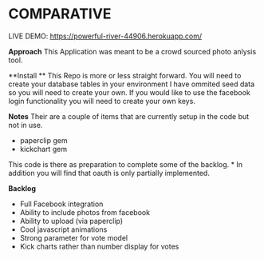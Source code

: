 # COMPARATIVE
LIVE DEMO:
https://powerful-river-44906.herokuapp.com/

**Approach**
This Application was meant to be a crowd sourced photo anlysis tool.

**Install **
This Repo is more or less straight forward. You will need to create your database tables in your environment
I have ommited seed data so you will need to create your own. If you would like to use the facebook login functionality 
you will need to create your own keys. 

**Notes**
Their are a couple of items that are currently setup in the code but not in use.

- paperclip gem 
- kickchart gem

This code is there as preparation to complete some of the backlog. * In addition you 
will find that oauth is only partially implemented.

**Backlog**
- Full Facebook integration
- Ability to include photos from facebook
- Ability to upload (via paperclip)
- Cool javascript animations
- Strong parameter for vote model
- Kick charts rather than number display for votes